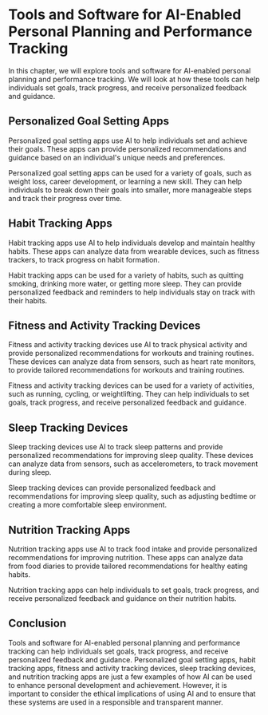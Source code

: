 Tools and Software for AI-Enabled Personal Planning and Performance Tracking
============================================================================================================================================

In this chapter, we will explore tools and software for AI-enabled personal planning and performance tracking. We will look at how these tools can help individuals set goals, track progress, and receive personalized feedback and guidance.

Personalized Goal Setting Apps
------------------------------

Personalized goal setting apps use AI to help individuals set and achieve their goals. These apps can provide personalized recommendations and guidance based on an individual's unique needs and preferences.

Personalized goal setting apps can be used for a variety of goals, such as weight loss, career development, or learning a new skill. They can help individuals to break down their goals into smaller, more manageable steps and track their progress over time.

Habit Tracking Apps
-------------------

Habit tracking apps use AI to help individuals develop and maintain healthy habits. These apps can analyze data from wearable devices, such as fitness trackers, to track progress on habit formation.

Habit tracking apps can be used for a variety of habits, such as quitting smoking, drinking more water, or getting more sleep. They can provide personalized feedback and reminders to help individuals stay on track with their habits.

Fitness and Activity Tracking Devices
-------------------------------------

Fitness and activity tracking devices use AI to track physical activity and provide personalized recommendations for workouts and training routines. These devices can analyze data from sensors, such as heart rate monitors, to provide tailored recommendations for workouts and training routines.

Fitness and activity tracking devices can be used for a variety of activities, such as running, cycling, or weightlifting. They can help individuals to set goals, track progress, and receive personalized feedback and guidance.

Sleep Tracking Devices
----------------------

Sleep tracking devices use AI to track sleep patterns and provide personalized recommendations for improving sleep quality. These devices can analyze data from sensors, such as accelerometers, to track movement during sleep.

Sleep tracking devices can provide personalized feedback and recommendations for improving sleep quality, such as adjusting bedtime or creating a more comfortable sleep environment.

Nutrition Tracking Apps
-----------------------

Nutrition tracking apps use AI to track food intake and provide personalized recommendations for improving nutrition. These apps can analyze data from food diaries to provide tailored recommendations for healthy eating habits.

Nutrition tracking apps can help individuals to set goals, track progress, and receive personalized feedback and guidance on their nutrition habits.

Conclusion
----------

Tools and software for AI-enabled personal planning and performance tracking can help individuals set goals, track progress, and receive personalized feedback and guidance. Personalized goal setting apps, habit tracking apps, fitness and activity tracking devices, sleep tracking devices, and nutrition tracking apps are just a few examples of how AI can be used to enhance personal development and achievement. However, it is important to consider the ethical implications of using AI and to ensure that these systems are used in a responsible and transparent manner.
